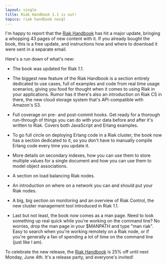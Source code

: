 ```yaml
---
layout: single
title: Riak Handbook 1.1 is out!
topics: riak handbook nosql
---
```

I'm happy to report that the [Riak Handbook](http://riakhandbook.com/?pp) has
hit a major update, bringing a whopping 43 pages of new content with it. If you
already bought the book, this is a free update, and instructions how and where
to download it were sent in a separate email.

Here's a run down of what's new:

* The book was updated for Riak 1.1.

* The biggest new feature of the Riak Handbook is a section entirely dedicated to
  use cases, full of examples and code from real time usage scenarios, giving you
  food for thought when it comes to using Riak in your applications. Rumor has it
  there's also an introduction on Riak CS in there, the new cloud storage system
  that's API-compatible with Amazon's S3.

* Full coverage on pre- and post-commit hooks. Get ready for a thorough
  run-through of things you can do with your data before and after it's written to
  Riak. Covers both JavaScript and Erlang examples.

* To go full circle on deploying Erlang code in a Riak cluster, the book now has a
  section dedicated to it, so you don't have to manually compile Erlang code every
  time you update it.

* More details on secondary indexes, how you can use them to store multiple values
  for a single document and how you can use them to model object associations.

* A section on load balancing Riak nodes.

* An introduction on where on a network you can and should put your Riak nodes.

* A big, big section on monitoring and an overview of Riak Control, the new
  cluster management tool introduced in Riak 1.1.

* Last but not least, the book now comes as a man page. Need to look something
  up real quick while you're working on the command line? No worries, drop the
  man page in your $MANPATH and type "man riak". Easy to search when you're
  working remotely on a Riak node, or if you're generally a fan of spending a
  lot of time on the command line (just like I am).

To celebrate the new release, the [Riak Handbook](http://riakhandbook.com/?pp)
is 25% off until next Monday, June 4th. It's a release party, and everyone's
invited!
